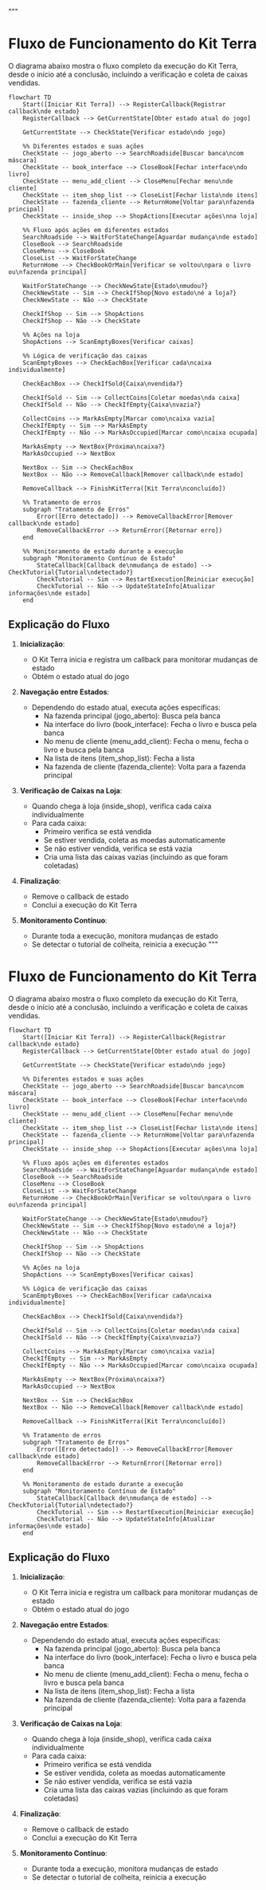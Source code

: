"""
# Fluxo de Funcionamento do Kit Terra

O diagrama abaixo mostra o fluxo completo da execução do Kit Terra, desde o início até a conclusão, incluindo a verificação e coleta de caixas vendidas.

```mermaid
flowchart TD
    Start([Iniciar Kit Terra]) --> RegisterCallback{Registrar callback\nde estado}
    RegisterCallback --> GetCurrentState[Obter estado atual do jogo]
    
    GetCurrentState --> CheckState{Verificar estado\ndo jogo}
    
    %% Diferentes estados e suas ações
    CheckState -- jogo_aberto --> SearchRoadside[Buscar banca\ncom máscara]
    CheckState -- book_interface --> CloseBook[Fechar interface\ndo livro]
    CheckState -- menu_add_client --> CloseMenu[Fechar menu\nde cliente]
    CheckState -- item_shop_list --> CloseList[Fechar lista\nde itens]
    CheckState -- fazenda_cliente --> ReturnHome[Voltar para\nfazenda principal]
    CheckState -- inside_shop --> ShopActions[Executar ações\nna loja]
    
    %% Fluxo após ações em diferentes estados
    SearchRoadside --> WaitForStateChange[Aguardar mudança\nde estado]
    CloseBook --> SearchRoadside
    CloseMenu --> CloseBook
    CloseList --> WaitForStateChange
    ReturnHome --> CheckBookOrMain[Verificar se voltou\npara o livro ou\nfazenda principal]
    
    WaitForStateChange --> CheckNewState{Estado\nmudou?}
    CheckNewState -- Sim --> CheckIfShop{Novo estado\né a loja?}
    CheckNewState -- Não --> CheckState
    
    CheckIfShop -- Sim --> ShopActions
    CheckIfShop -- Não --> CheckState
    
    %% Ações na loja
    ShopActions --> ScanEmptyBoxes[Verificar caixas]
    
    %% Lógica de verificação das caixas
    ScanEmptyBoxes --> CheckEachBox[Verificar cada\ncaixa individualmente]
    
    CheckEachBox --> CheckIfSold{Caixa\nvendida?}
    
    CheckIfSold -- Sim --> CollectCoins[Coletar moedas\nda caixa]
    CheckIfSold -- Não --> CheckIfEmpty{Caixa\nvazia?}
    
    CollectCoins --> MarkAsEmpty[Marcar como\ncaixa vazia]
    CheckIfEmpty -- Sim --> MarkAsEmpty
    CheckIfEmpty -- Não --> MarkAsOccupied[Marcar como\ncaixa ocupada]
    
    MarkAsEmpty --> NextBox{Próxima\ncaixa?}
    MarkAsOccupied --> NextBox
    
    NextBox -- Sim --> CheckEachBox
    NextBox -- Não --> RemoveCallback[Remover callback\nde estado]
    
    RemoveCallback --> FinishKitTerra([Kit Terra\nconcluído])
    
    %% Tratamento de erros
    subgraph "Tratamento de Erros"
        Error([Erro detectado]) --> RemoveCallbackError[Remover callback\nde estado]
        RemoveCallbackError --> ReturnError([Retornar erro])
    end
    
    %% Monitoramento de estado durante a execução
    subgraph "Monitoramento Contínuo de Estado"
        StateCallback[Callback de\nmudança de estado] --> CheckTutorial{Tutorial\ndetectado?}
        CheckTutorial -- Sim --> RestartExecution[Reiniciar execução]
        CheckTutorial -- Não --> UpdateStateInfo[Atualizar informações\nde estado]
    end
```

## Explicação do Fluxo

1. **Inicialização**:
   - O Kit Terra inicia e registra um callback para monitorar mudanças de estado
   - Obtém o estado atual do jogo

2. **Navegação entre Estados**:
   - Dependendo do estado atual, executa ações específicas:
     - Na fazenda principal (jogo_aberto): Busca pela banca
     - Na interface do livro (book_interface): Fecha o livro e busca pela banca
     - No menu de cliente (menu_add_client): Fecha o menu, fecha o livro e busca pela banca
     - Na lista de itens (item_shop_list): Fecha a lista
     - Na fazenda de cliente (fazenda_cliente): Volta para a fazenda principal

3. **Verificação de Caixas na Loja**:
   - Quando chega à loja (inside_shop), verifica cada caixa individualmente
   - Para cada caixa:
     - Primeiro verifica se está vendida
     - Se estiver vendida, coleta as moedas automaticamente
     - Se não estiver vendida, verifica se está vazia
     - Cria uma lista das caixas vazias (incluindo as que foram coletadas)

4. **Finalização**:
   - Remove o callback de estado
   - Conclui a execução do Kit Terra

5. **Monitoramento Contínuo**:
   - Durante toda a execução, monitora mudanças de estado
   - Se detectar o tutorial de colheita, reinicia a execução
"""

# Fluxo de Funcionamento do Kit Terra

O diagrama abaixo mostra o fluxo completo da execução do Kit Terra, desde o início até a conclusão, incluindo a verificação e coleta de caixas vendidas.

```mermaid
flowchart TD
    Start([Iniciar Kit Terra]) --> RegisterCallback{Registrar callback\nde estado}
    RegisterCallback --> GetCurrentState[Obter estado atual do jogo]
    
    GetCurrentState --> CheckState{Verificar estado\ndo jogo}
    
    %% Diferentes estados e suas ações
    CheckState -- jogo_aberto --> SearchRoadside[Buscar banca\ncom máscara]
    CheckState -- book_interface --> CloseBook[Fechar interface\ndo livro]
    CheckState -- menu_add_client --> CloseMenu[Fechar menu\nde cliente]
    CheckState -- item_shop_list --> CloseList[Fechar lista\nde itens]
    CheckState -- fazenda_cliente --> ReturnHome[Voltar para\nfazenda principal]
    CheckState -- inside_shop --> ShopActions[Executar ações\nna loja]
    
    %% Fluxo após ações em diferentes estados
    SearchRoadside --> WaitForStateChange[Aguardar mudança\nde estado]
    CloseBook --> SearchRoadside
    CloseMenu --> CloseBook
    CloseList --> WaitForStateChange
    ReturnHome --> CheckBookOrMain[Verificar se voltou\npara o livro ou\nfazenda principal]
    
    WaitForStateChange --> CheckNewState{Estado\nmudou?}
    CheckNewState -- Sim --> CheckIfShop{Novo estado\né a loja?}
    CheckNewState -- Não --> CheckState
    
    CheckIfShop -- Sim --> ShopActions
    CheckIfShop -- Não --> CheckState
    
    %% Ações na loja
    ShopActions --> ScanEmptyBoxes[Verificar caixas]
    
    %% Lógica de verificação das caixas
    ScanEmptyBoxes --> CheckEachBox[Verificar cada\ncaixa individualmente]
    
    CheckEachBox --> CheckIfSold{Caixa\nvendida?}
    
    CheckIfSold -- Sim --> CollectCoins[Coletar moedas\nda caixa]
    CheckIfSold -- Não --> CheckIfEmpty{Caixa\nvazia?}
    
    CollectCoins --> MarkAsEmpty[Marcar como\ncaixa vazia]
    CheckIfEmpty -- Sim --> MarkAsEmpty
    CheckIfEmpty -- Não --> MarkAsOccupied[Marcar como\ncaixa ocupada]
    
    MarkAsEmpty --> NextBox{Próxima\ncaixa?}
    MarkAsOccupied --> NextBox
    
    NextBox -- Sim --> CheckEachBox
    NextBox -- Não --> RemoveCallback[Remover callback\nde estado]
    
    RemoveCallback --> FinishKitTerra([Kit Terra\nconcluído])
    
    %% Tratamento de erros
    subgraph "Tratamento de Erros"
        Error([Erro detectado]) --> RemoveCallbackError[Remover callback\nde estado]
        RemoveCallbackError --> ReturnError([Retornar erro])
    end
    
    %% Monitoramento de estado durante a execução
    subgraph "Monitoramento Contínuo de Estado"
        StateCallback[Callback de\nmudança de estado] --> CheckTutorial{Tutorial\ndetectado?}
        CheckTutorial -- Sim --> RestartExecution[Reiniciar execução]
        CheckTutorial -- Não --> UpdateStateInfo[Atualizar informações\nde estado]
    end
```

## Explicação do Fluxo

1. **Inicialização**:
   - O Kit Terra inicia e registra um callback para monitorar mudanças de estado
   - Obtém o estado atual do jogo

2. **Navegação entre Estados**:
   - Dependendo do estado atual, executa ações específicas:
     - Na fazenda principal (jogo_aberto): Busca pela banca
     - Na interface do livro (book_interface): Fecha o livro e busca pela banca
     - No menu de cliente (menu_add_client): Fecha o menu, fecha o livro e busca pela banca
     - Na lista de itens (item_shop_list): Fecha a lista
     - Na fazenda de cliente (fazenda_cliente): Volta para a fazenda principal

3. **Verificação de Caixas na Loja**:
   - Quando chega à loja (inside_shop), verifica cada caixa individualmente
   - Para cada caixa:
     - Primeiro verifica se está vendida
     - Se estiver vendida, coleta as moedas automaticamente
     - Se não estiver vendida, verifica se está vazia
     - Cria uma lista das caixas vazias (incluindo as que foram coletadas)

4. **Finalização**:
   - Remove o callback de estado
   - Conclui a execução do Kit Terra

5. **Monitoramento Contínuo**:
   - Durante toda a execução, monitora mudanças de estado
   - Se detectar o tutorial de colheita, reinicia a execução
